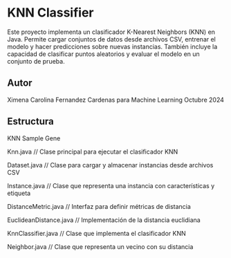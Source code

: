 # KNN Classifier

Este proyecto implementa un clasificador K-Nearest Neighbors (KNN) en Java. 
Permite cargar conjuntos de datos desde archivos CSV, entrenar el modelo y hacer predicciones sobre nuevas instancias. 
También incluye la capacidad de clasificar puntos aleatorios y evaluar el modelo en un conjunto de prueba.

## Autor

Ximena Carolina Fernandez Cardenas
para Machine Learning Octubre 2024

## Estructura

KNN Sample Gene

Knn.java               // Clase principal para ejecutar el clasificador KNN

Dataset.java           // Clase para cargar y almacenar instancias desde archivos CSV

Instance.java          // Clase que representa una instancia con características y etiqueta

DistanceMetric.java    // Interfaz para definir métricas de distancia

EuclideanDistance.java  // Implementación de la distancia euclidiana

KnnClassifier.java     // Clase que implementa el clasificador KNN

Neighbor.java          // Clase que representa un vecino con su distancia
